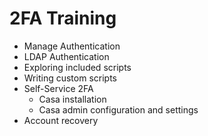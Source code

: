 # 2FA Training

- Manage Authentication
- LDAP Authentication
- Exploring included scripts
- Writing custom scripts
- Self-Service 2FA
  - Casa installation
  - Casa admin configuration and settings
- Account recovery 
